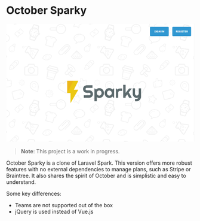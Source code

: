 # October Sparky

![Screenshot](https://raw.githubusercontent.com/responsiv/spark-theme/master/assets/images/theme-preview.png)

> **Note**: This project is a work in progress.

October Sparky is a clone of Laravel Spark. This version offers more robust features with no external dependencies to manage plans, such as Stripe or Braintree. It also shares the spirit of October and is simplistic and easy to understand.

Some key differences:

- Teams are not supported out of the box
- jQuery is used instead of Vue.js
